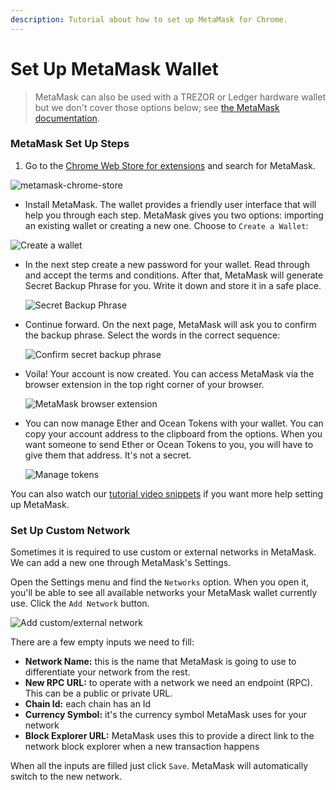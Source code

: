 ```yaml
---
description: Tutorial about how to set up MetaMask for Chrome.
---
```


# Set Up MetaMask Wallet

> MetaMask can also be used with a TREZOR or Ledger hardware wallet but we don't cover those options below; see [the MetaMask documentation](https://metamask.zendesk.com/hc/en-us/articles/360020394612-How-to-connect-a-Trezor-or-Ledger-Hardware-Wallet).

### MetaMask Set Up Steps

1.  Go to the [Chrome Web Store for extensions](https://chrome.google.com/webstore/category/extensions) and search for MetaMask.

![metamask-chrome-store](./images/metamask-chrome-extension.png)

*   Install MetaMask. The wallet provides a friendly user interface that will help you through each step. MetaMask gives you two options: importing an existing wallet or creating a new one. Choose to `Create a Wallet`:

![Create a wallet](./images/create-new-metamask-wallet.png)

*   In the next step create a new password for your wallet. Read through and accept the terms and conditions. After that, MetaMask will generate Secret Backup Phrase for you. Write it down and store it in a safe place.

    <img src="images/secret-backup-phrase.png" alt="Secret Backup Phrase" data-size="original">
*   Continue forward. On the next page, MetaMask will ask you to confirm the backup phrase. Select the words in the correct sequence:

    <img src="images/confirm-backup-phrase.png" alt="Confirm secret backup phrase" data-size="original">
*   Voila! Your account is now created. You can access MetaMask via the browser extension in the top right corner of your browser.

    <img src="images/metamask-browser-extension.png" alt="MetaMask browser extension" data-size="original">
*   You can now manage Ether and Ocean Tokens with your wallet. You can copy your account address to the clipboard from the options. When you want someone to send Ether or Ocean Tokens to you, you will have to give them that address. It's not a secret.

    <img src="images/manage-tokens.png" alt="Manage tokens" data-size="original">

You can also watch our [tutorial video snippets](https://www.youtube.com/playlist?list=PL\_dn0wVs9kWolBCbtHaFxsi408cumOeth) if you want more help setting up MetaMask.

### Set Up Custom Network

Sometimes it is required to use custom or external networks in MetaMask. We can add a new one through MetaMask's Settings.

Open the Settings menu and find the `Networks` option. When you open it, you'll be able to see all available networks your MetaMask wallet currently use. Click the `Add Network` button.

![Add custom/external network](./images/metamask-add-network.png)

There are a few empty inputs we need to fill:

* **Network Name:** this is the name that MetaMask is going to use to differentiate your network from the rest.
* **New RPC URL:** to operate with a network we need an endpoint (RPC). This can be a public or private URL.
* **Chain Id:** each chain has an Id
* **Currency Symbol:** it's the currency symbol MetaMask uses for your network
* **Block Explorer URL:** MetaMask uses this to provide a direct link to the network block explorer when a new transaction happens

When all the inputs are filled just click `Save`. MetaMask will automatically switch to the new network.
